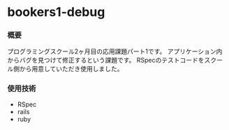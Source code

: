 # bookers1-debug

### 概要
プログラミングスクール2ヶ月目の応用課題パート1です。
アプリケーション内からバグを見つけて修正するという課題です。
RSpecのテストコードをスクール側から用意していただき使用しました。 

### 使用技術
- RSpec
- rails
- ruby
